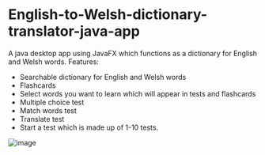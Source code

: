 # English-to-Welsh-dictionary-translator-java-app
A java desktop app using JavaFX which functions as a dictionary for English and Welsh words.
Features:
- Searchable dictionary for English and Welsh words
- Flashcards
- Select words you want to learn which will appear in tests and flashcards
- Multiple choice test
- Match words test
- Translate test
- Start a test which is made up of 1-10 tests.

![image](https://user-images.githubusercontent.com/62747334/195149603-197d2515-ee8a-49aa-9257-a6bd66ca85cb.png)
